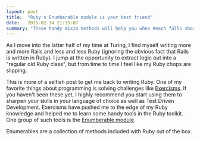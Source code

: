 ```yaml
---
layout: post
title:  "Ruby's Enumberable module is your best friend"
date:   2015-02-14 21:35:07
summary: "These handy mixin methods will help you when #each falls short"
---
```

As I move into the latter half of my time at Turing, I find myself writing more
and more Rails and less and less Ruby (ignoring the obvious fact that Rails is
written in Ruby). I jump at the opportunity to extract
logic out into a "regular old Ruby class", but from time to time I feel like my
Ruby chops are slipping.

This is more of a selfish post to get me back to writing
Ruby. One of my favorite things about programming is solving challenges like
[Exercisms](http://exercism.io). If you haven't seen these yet, I highly
recommend you start using them to sharpen your skills in your language of choice
as well as Test Driven Development. Exercisms have pushed me to the edge of my
Ruby knowledge and helped me to learn some handy tools in the Ruby toolkit. One
group of such tools is the [Enumberable
module](http://ruby-doc.org/core-2.2.0/Enumerable.html).

Enumerables are a collection of methods included with Ruby out of the box.
